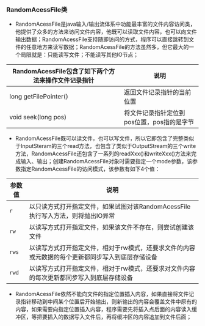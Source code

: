 ### RandomAcessFile类
+ RandomAcessFile是java输入/输出流体系中功能最丰富的文件内容访问类，他提供了众多的方法来访问文件内容，他既可以读取文件内容，也可以向文件输出数据；RandomAcessFile支持随即访问的方式，程序可以直接跳转到文件的任意地方来读写数据；RandomAcessFile的方法虽然多，但它最大的一个局限就是：只能读写文件；不能读写其他IO节点；

|RandomAcessFile包含了如下两个方法来操作文件记录指针|说明|
|------|------|
|long getFilePointer()|返回文件记录指针的当前位置|
|void seek(long pos)|将文件记录指针定位到pos位置，pos指的是字节|

+ RandomAcessFile既可以读文件，也可以写文件，所以它即包含了完整类似于InputSteram的三个read方法，也包含了类似于OutputStream的三个write方法，RandomAcessFile还包含了一系列的readXxx()和writeXxx()方法来完成输入、输出；创建RandomAcessFile对象时需要指定一个mode参数，该参数指定RandomAcessFile的访问模式，该参数有如下4个值：

|参数值|说明|
|------|-----|
|`r`|以只读方式打开指定文件，如果试图对该RandomAcessFile执行写入方法，则将抛出IO异常|
|`rw`|以读写方式打开指定文件，如果该文件不存在，则尝试创建该文件|
|`rws`|以读写方式打开指定文件，相对于rw模式，还要求文件的内容或元数据的每个更新都同步写入到底层存储设备|
|`rwd`|以读写方式打开指定文件，相对于rw模式，还要求对文件内容的每次更新都同步写入到底层存储设备|

+ RandomAcessFile依然不能向文件的指定位置插入内容，如果直接将文件记录指针移动到中间某个位置后开始输出，则新输出的内容会覆盖文件中原有的内容，如果需要向指定位置插入内容，程序需要先将插入点后面的内容读入缓冲区，等把要插入的数据写入文件后，再将缓冲区的内容追加到文件后面；
